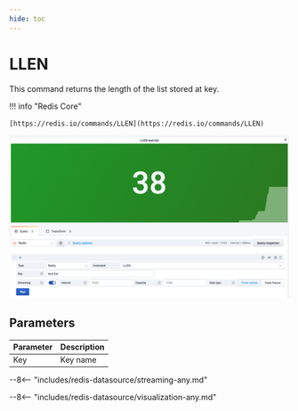 ```yaml
---
hide: toc
---
```


# LLEN

This command returns the length of the list stored at key.

!!! info "Redis Core"

    [https://redis.io/commands/LLEN](https://redis.io/commands/LLEN)

![LLEN](../../images/redis-datasource/commands/llen.png)

## Parameters

| Parameter | Description |
| --------- | ----------- |
| Key       | Key name    |

--8<-- "includes/redis-datasource/streaming-any.md"

--8<-- "includes/redis-datasource/visualization-any.md"
